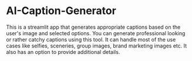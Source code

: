 # AI-Caption-Generator
This is a streamlit app that generates appropriate captions based on the user's image and selected options. You can generate professional looking or rather catchy captions using this tool. It can handle most of the use cases like selfies, sceneries, group images, brand marketing images etc. It also has an option to provide additional details.
